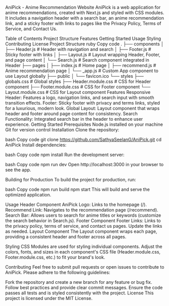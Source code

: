 AniPick - Anime Recommendation Website
AniPick is a web application for anime recommendations, created with Next.js and styled with CSS modules. It includes a navigation header with a search bar, an anime recommendation link, and a sticky footer with links to pages like the Privacy Policy, Terms of Service, and Contact Us.

Table of Contents
Project Structure
Features
Getting Started
Usage
Styling
Contributing
License
Project Structure
ruby
Copy code
.
├── components
│   ├── Header.js           # Header with navigation and search
│   ├── Footer.js           # Sticky footer with links
│   ├── Layout.js           # Layout wrapping Header, Footer, and page content
│   └── Search.js           # Search component integrated in Header
├── pages
│   ├── index.js            # Home page
│   ├── recommend.js        # Anime recommendation page
│   └── _app.js             # Custom App component to use Layout globally
├── public
│   └── favicon.ico
└── styles
    ├── globals.css         # Global styles
    ├── Header.module.css   # CSS for Header component
    ├── Footer.module.css   # CSS for Footer component
    └── Layout.module.css   # CSS for Layout component
Features
Responsive Header: Features a logo, navigation links, and search input with smooth transition effects.
Footer: Sticky footer with privacy and terms links, styled for a luxurious, modern look.
Global Layout: Layout component that wraps header and footer around page content for consistency.
Search Functionality: Integrated search bar in the header to enhance user experience.
Getting Started
Prerequisites
Node.js installed on your machine
Git for version control
Installation
Clone the repository:

bash
Copy code
git clone https://github.com/SathyaSeelanG/AniPick.git
cd AniPick
Install dependencies:

bash
Copy code
npm install
Run the development server:

bash
Copy code
npm run dev
Open http://localhost:3000 in your browser to see the app.

Building for Production
To build the project for production, run:

bash
Copy code
npm run build
npm start
This will build and serve the optimized application.

Usage
Header Component
AniPick Logo: Links to the homepage (/).
Recommend Link: Navigates to the recommendation page (/recommend).
Search Bar: Allows users to search for anime titles or keywords (customize the search behavior in Search.js).
Footer Component
Footer Links: Links to the privacy policy, terms of service, and contact us pages. Update the links as needed.
Layout Component
The Layout component wraps each page, providing a consistent header and footer across all pages.

Styling
CSS Modules are used for styling individual components. Adjust the colors, fonts, and sizes in each component's CSS file (Header.module.css, Footer.module.css, etc.) to fit your brand's look.

Contributing
Feel free to submit pull requests or open issues to contribute to AniPick. Please adhere to the following guidelines:

Fork the repository and create a new branch for any feature or bug fix.
Follow best practices and provide clear commit messages.
Ensure the code passes all tests and is styled consistently with the project.
License
This project is licensed under the MIT License.
